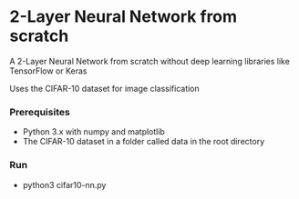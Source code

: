 # 2-Layer Neural Network from scratch

A 2-Layer Neural Network from scratch without deep learning libraries like TensorFlow or Keras

Uses the CIFAR-10 dataset for image classification

### Prerequisites

- Python 3.x with numpy and matplotlib
- The CIFAR-10 dataset in a folder called data in the root directory

### Run

- python3 cifar10-nn.py
